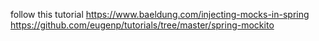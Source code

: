 follow this tutorial
https://www.baeldung.com/injecting-mocks-in-spring
https://github.com/eugenp/tutorials/tree/master/spring-mockito